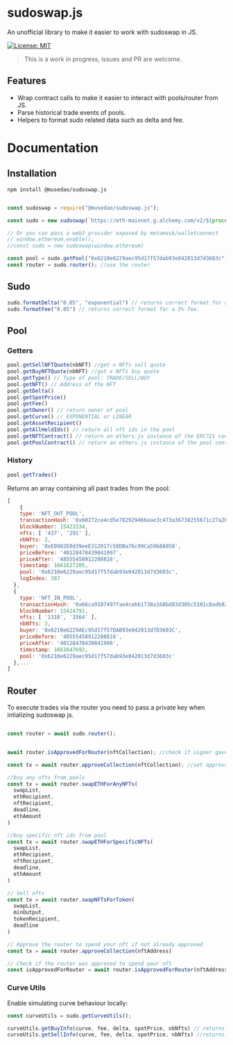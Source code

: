 # sudoswap.js
An unofficial library to make it easier to work with sudoswap in JS.

[![License: MIT](https://img.shields.io/badge/License-MIT-yellow.svg)](https://opensource.org/licenses/MIT)


> This is a work in progress, issues and PR are welcome.

## Features

- Wrap contract calls to make it easier to interact with pools/router from JS.
- Parse historical trade events of pools.
- Helpers to format sudo related data such as delta and fee.


# Documentation

## Installation

`npm install @musedao/sudoswap.js`

```javascript

const sudoswap = require("@musedao/sudoswap.js");

const sudo = new sudoswap(`https://eth-mainnet.g.alchemy.com/v2/${process.env.ALCHEMY}`, process.env.PRIVATE_KEY); //RPC and optional private key if used for sending transactions

// Or you can pass a web3 provider exposed by metamask/walletconnect 
// window.ethereum.enable();
//const sudo = new sudoswap(window.ethereum)

const pool = sudo.getPool("0x6210e6229aec95d17f57dab93e042013d7d3603c"); //any sudo pool
const router = sudo.router(); //use the router

```

## Sudo

```javascript
sudo.formatDelta("0.05", "exponential") // returns correct format for a 5% exponential curve.
sudo.formatFee("0.05") // returns correct format for a 5% fee.

```

## Pool

### Getters

```javascript
pool.getSellNFTQuote(nbNFT) //get x NFTs sell quote
pool.getBuyNFTQuote(nbNFT) //get x NFTs buy quote
pool.getType() // Type of pool: TRADE/SELL/BUY
pool.getNFT() // Address of the NFT
pool.getDelta()
pool.getSpotPrice()
pool.getFee()
pool.getOwner() // return owner of pool
pool.getCurve() // EXPONENTIAL or LINEAR
pool.getAssetRecipient()
pool.getAllHeldIds() // return all nft ids in the pool
pool.getNFTContract() // return an ethers.js instance of the ERC721 contract
pool.getPoolContract() // return an ethers.js instance of the pool contract
```

### History

```javascript
pool.getTrades()
```

Returns an array containing all past trades from the pool:

```javascript
[
    {
    type: 'NFT_OUT_POOL',
    transactionHash: '0x60272ce4cd5e782929466eae3c473a36738255671c27a2b83cf5d2fa2d00d4fb',
    blockNumber: 15423334,
    nfts: [ '437', '291' ],
    nbNfts: 2,
    buyer: '0xE0982E0d39eeE312017c58DBa76c99Ca59b8A958',
    priceBefore: '40128478439841997',
    priceAfter: '48555458912208816',
    timestamp: 1661627205,
    pool: '0x6210e6229aec95d17f57dab93e042013d7d3603c',
    logIndex: 387
  },
  {
    type: 'NFT_IN_POOL',
    transactionHash: '0x66ca9107497fae4cebb1738a168bd83d305c5101c8adb8294783615472aa2738',
    blockNumber: 15424791,
    nfts: [ '1318', '1564' ],
    nbNfts: 2,
    buyer: '0x6210e6229AEc95d17f57DAB93e042013d7D3603C',
    priceBefore: '48555458912208816',
    priceAfter: '40128478439841996',
    timestamp: 1661647692,
    pool: '0x6210e6229aec95d17f57dab93e042013d7d3603c'
  },...
]
```

## Router

To execute trades via the router you need to pass a private key when intializing sudoswap js.

```javascript

const router = await sudo.router();


await router.isApprovedForRouter(nftCollection); //check if signer gave approval to the router for spend

const tx = await router.approveCollection(nftCollection); //set approval from nft collection to the router if wasn't set.

//buy any nfts from pools
const tx = await router.swapETHForAnyNFTs(
  swapList,
  ethRecipient,
  nftRecipient,
  deadline,
  ethAmount
) 

//buy specific nft ids from pool
const tx = await router.swapETHForSpecificNFTs(
  swapList,
  ethRecipient,
  nftRecipient,
  deadline,
  ethAmount
)

// Sell nfts
const tx = await router.swapNFTsForToken(
  swapList,
  minOutput,
  tokenRecipient,
  deadline
)

// Approve the router to spend your nft if not already approved
const tx = await router.approveCollection(nftAddress)

// Check if the router was approved to spend your nft
const isApprovedForRouter = await router.isApprovedForRouter(nftAddress)

```


### Curve Utils

Enable simulating curve behaviour locally:

```javascript
const curveUtils = sudo.getCurveUtils();

curveUtils.getBuyInfo(curve, fee, delta, spotPrice, nbNfts) // returns: inputValue, protocolFee, newDelta, lpFee, protocolFee, newSpotPrice
curveUtils.getSellInfo(curve, fee, delta, spotPrice, nbNfts) //returns: outputValue, protocolFee, newDelta, lpFee, protocolFee, newSpotPrice

```





